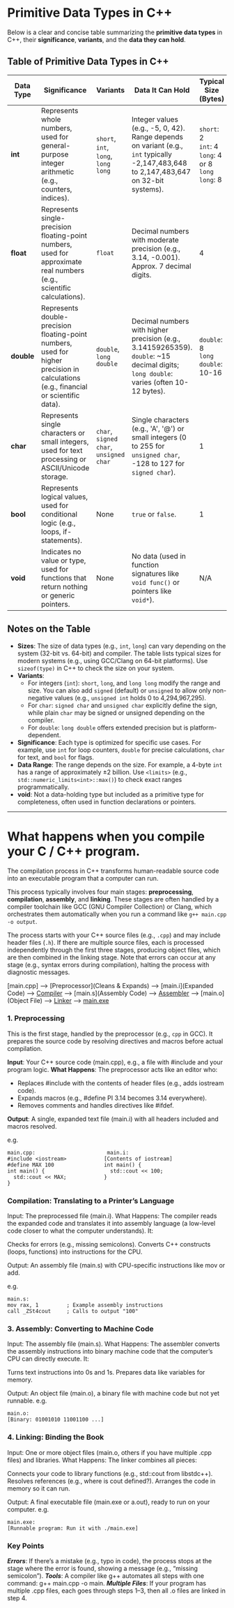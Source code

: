 # Primitive Data Types in C++
Below is a clear and concise table summarizing the **primitive data types** in C++, their **significance**, **variants**, and the **data they can hold**.

## Table of Primitive Data Types in C++

| **Data Type** | **Significance** | **Variants** | **Data It Can Hold** | **Typical Size (Bytes)** |
|---------------|------------------|--------------|-----------------------|--------------------------|
| **int**       | Represents whole numbers, used for general-purpose integer arithmetic (e.g., counters, indices). | `short`, `int`, `long`, `long long` | Integer values (e.g., -5, 0, 42). Range depends on variant (e.g., `int` typically -2,147,483,648 to 2,147,483,647 on 32-bit systems). | `short`: 2<br>`int`: 4<br>`long`: 4 or 8<br>`long long`: 8 |
| **float**     | Represents single-precision floating-point numbers, used for approximate real numbers (e.g., scientific calculations). | `float` | Decimal numbers with moderate precision (e.g., 3.14, -0.001). Approx. 7 decimal digits. | 4 |
| **double**    | Represents double-precision floating-point numbers, used for higher precision in calculations (e.g., financial or scientific data). | `double`, `long double` | Decimal numbers with higher precision (e.g., 3.14159265359). `double`: ~15 decimal digits; `long double`: varies (often 10-12 bytes). | `double`: 8<br>`long double`: 10-16 |
| **char**      | Represents single characters or small integers, used for text processing or ASCII/Unicode storage. | `char`, `signed char`, `unsigned char` | Single characters (e.g., 'A', '@') or small integers (0 to 255 for `unsigned char`, -128 to 127 for `signed char`). | 1 |
| **bool**      | Represents logical values, used for conditional logic (e.g., loops, if-statements). | None | `true` or `false`. | 1 |
| **void**      | Indicates no value or type, used for functions that return nothing or generic pointers. | None | No data (used in function signatures like `void func()` or pointers like `void*`). | N/A |

## Notes on the Table

- **Sizes**: The size of data types (e.g., `int`, `long`) can vary depending on the system (32-bit vs. 64-bit) and compiler. The table lists typical sizes for modern systems (e.g., using GCC/Clang on 64-bit platforms). Use `sizeof(type)` in C++ to check the size on your system.
- **Variants**:
  - For integers (`int`): `short`, `long`, and `long long` modify the range and size. You can also add `signed` (default) or `unsigned` to allow only non-negative values (e.g., `unsigned int` holds 0 to 4,294,967,295).
  - For `char`: `signed char` and `unsigned char` explicitly define the sign, while plain `char` may be signed or unsigned depending on the compiler.
  - For `double`: `long double` offers extended precision but is platform-dependent.
- **Significance**: Each type is optimized for specific use cases. For example, use `int` for loop counters, `double` for precise calculations, `char` for text, and `bool` for flags.
- **Data Range**: The range depends on the size. For example, a 4-byte `int` has a range of approximately ±2 billion. Use `<limits>` (e.g., `std::numeric_limits<int>::max()`) to check exact ranges programmatically.
- **void**: Not a data-holding type but included as a primitive type for completeness, often used in function declarations or pointers.
---


# What happens when you compile your C / C++ program.

The compilation process in C++ transforms human-readable source code into an executable program that a computer can run. 

This process typically involves four main stages: **preprocessing**, **compilation**, **assembly**, and **linking**. These stages are often handled by a compiler toolchain like GCC (GNU Compiler Collection) or Clang, which orchestrates them automatically when you run a command like `g++ main.cpp -o output`.

The process starts with your C++ source files (e.g., `.cpp`) and may include header files (`.h`). If there are multiple source files, each is processed independently through the first three stages, producing object files, which are then combined in the linking stage. Note that errors can occur at any stage (e.g., syntax errors during compilation), halting the process with diagnostic messages.

[main.cpp] --> [Preprocessor](Cleans & Expands) --> [main.i](Expanded Code) --> [Compiler](Translates) --> [main.s](Assembly Code) --> [Assembler](Converts) --> [main.o](Object File) --> [Linker](Combines) --> [main.exe](Executable)
                      

### 1. Preprocessing
This is the first stage, handled by the preprocessor (e.g., `cpp` in GCC). It prepares the source code by resolving directives and macros before actual compilation.

**Input**: Your C++ source code (main.cpp), e.g., a file with #include <iostream> and your program logic.
**What Happens**: The preprocessor acts like an editor who:

- Replaces #include with the contents of header files (e.g., adds iostream code).
- Expands macros (e.g., #define PI 3.14 becomes 3.14 everywhere).
- Removes comments and handles directives like #ifdef.

**Output**: A single, expanded text file (main.i) with all headers included and macros resolved.

e.g. 
```text
main.cpp:                       main.i:
#include <iostream>            [Contents of iostream]
#define MAX 100                int main() {
int main() {                     std::cout << 100;
  std::cout << MAX;            }
}
```

### Compilation: Translating to a Printer’s Language

Input: The preprocessed file (main.i).
What Happens: The compiler reads the expanded code and translates it into assembly language (a low-level code closer to what the computer understands). It:

Checks for errors (e.g., missing semicolons).
Converts C++ constructs (loops, functions) into instructions for the CPU.


Output: An assembly file (main.s) with CPU-specific instructions like mov or add.

e.g.
```text
main.s:
mov rax, 1         ; Example assembly instructions
call _ZSt4cout     ; Calls to output "100"
```

### 3. Assembly: Converting to Machine Code

Input: The assembly file (main.s).
What Happens: The assembler converts the assembly instructions into binary machine code that the computer’s CPU can directly execute. It:

Turns text instructions into 0s and 1s.
Prepares data like variables for memory.


Output: An object file (main.o), a binary file with machine code but not yet runnable.
e.g.
```text
main.o:
[Binary: 01001010 11001100 ...]
```

### 4. Linking: Binding the Book

Input: One or more object files (main.o, others if you have multiple .cpp files) and libraries.
What Happens: The linker combines all pieces:

Connects your code to library functions (e.g., std::cout from libstdc++).
Resolves references (e.g., where is cout defined?).
Arranges the code in memory so it can run.


Output: A final executable file (main.exe or a.out), ready to run on your computer.
e.g. 
```text
main.exe:
[Runnable program: Run it with ./main.exe]
```

### Key Points

***Errors***: If there’s a mistake (e.g., typo in code), the process stops at the stage where the error is found, showing a message (e.g., “missing semicolon”).
***Tools***: A compiler like g++ automates all steps with one command: g++ main.cpp -o main.
***Multiple Files***: If your program has multiple .cpp files, each goes through steps 1–3, then all .o files are linked in step 4.


